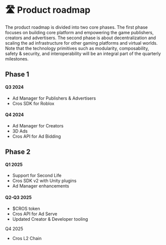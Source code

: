 # 🛣️ Product roadmap

The product roadmap is divided into two core phases. The first phase focuses on building core platform and empowering the game publishers, creators and advertisers. The second phase is about decentralization and scaling the ad infrastructure for other gaming platforms and virtual worlds.\
Note that the technology primitives such as modularity, composability, safety & security, and interoperability will be an integral part of the quarterly milestones.

## Phase 1

#### Q3 2024

* Ad Manager for Publishers & Advertisers
* Cros SDK for Roblox

#### Q4 2024

* Ad Manager for Creators
* 3D Ads
* Cros API for Ad Bidding

## Phase 2

#### Q1 2025

* Support for Second Life
* Cros SDK v2 with Unity plugins
* Ad Manager enhancements

#### Q2-Q3 2025

* $CROS token
* Cros API for Ad Serve
* Updated Creator & Developer tooling

Q4 2025

* Cros L2 Chain
